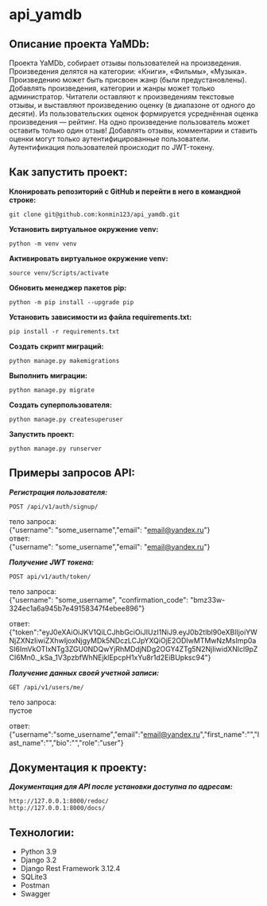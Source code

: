 # api_yamdb

## **Описание проекта YaMDb:**
Проекта YaMDb, собирает отзывы пользователей на произведения.
Произведения делятся на категории: «Книги», «Фильмы», «Музыка». 
Произведению может быть присвоен жанр (были предустановлены). 
Добавлять произведения, категории и жанры может только администратор.
Читатели оставляют к произведениям текстовые отзывы, и выставляют произведению оценку 
(в диапазоне от одного до десяти). Из пользовательских оценок формируется усреднённая оценка произведения — рейтинг.
На одно произведение пользователь может оставить только один отзыв!
Добавлять отзывы, комментарии и ставить оценки могут только аутентифицированные пользователи.
Аутентификация пользователей происходит по JWT-токену.

## Как запустить проект:

**Клонировать репозиторий с GitHub и перейти в него в командной строке:**

```
git clone git@github.com:konmin123/api_yamdb.git
```

**Установить виртуальное окружение venv:**
```
python -m venv venv
```

**Aктивировать виртуальное окружение venv:**
```
source venv/Scripts/activate
```

**Обновить менеджер пакетов pip:**
```
python -m pip install --upgrade pip
```

**Установить зависимости из файла requirements.txt:**
```
pip install -r requirements.txt
```
**Cоздать скрипт миграций:**
```
python manage.py makemigrations
```

**Выполнить миграции:**
```
python manage.py migrate
```

**Создать суперпользователя:**
```
python manage.py createsuperuser
```

**Запустить проект:**
```
python manage.py runserver
```

## **Примеры запросов API:**

***Регистрация пользователя:***
```
POST /api/v1/auth/signup/
```
тело запроса: <br>
{"username": "some_username","email": "email@yandex.ru"} <br>
ответ: <br>
{"username": "some_username","email": "email@yandex.ru"} <br>

***Получение JWT токена:***
```
POST api/v1/auth/token/
```
тело запроса: <br>
{"username": "some_username", "confirmation_code": "bmz33w-324ec1a6a945b7e49158347f4ebee896"} <br>

ответ: <br>
{"token":"eyJ0eXAiOiJKV1QiLCJhbGciOiJIUzI1NiJ9.eyJ0b2tlbl90eXBlIjoiYWNjZXNzIiwiZXhwIjoxNjgyMDk5NDczLCJpYXQiOjE2ODIwMTMwNzMsImp0aSI6ImVkOTIxNTg3ZGU0NDQwYjRhMDdjNDg2OGY4ZTg5N2NjIiwidXNlcl9pZCI6Mn0._kSa_1V3pzbfWhNEjklEpcpH1xYu8r1d2EiBUpksc94"} <br>

***Получение данных своей учетной записи:***
```
GET /api/v1/users/me/
```
тело запроса: <br>
пустое <br>

ответ: <br>
{"username":"some_username","email":"email@yandex.ru","first_name":"","last_name":"","bio":"","role":"user"}<br>


## Документация к проекту:

***Документация для API после установки доступна по адресам:***
```
http://127.0.0.1:8000/redoc/
http://127.0.0.1:8000/docs/
```

## Технологии:
+ Python 3.9
+ Django 3.2
+ Django Rest Framework 3.12.4
+ SQLite3
+ Postman
+ Swagger